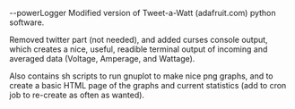 --powerLogger
Modified version of Tweet-a-Watt (adafruit.com) python software.

Removed twitter part (not needed), and added curses console output,
which creates a nice, useful, readible terminal output of incoming
and averaged data (Voltage, Amperage, and Wattage).

Also contains sh scripts to run gnuplot to make nice png graphs, and
to create a basic HTML page of the graphs and current statistics (add
to cron job to re-create as often as wanted).

